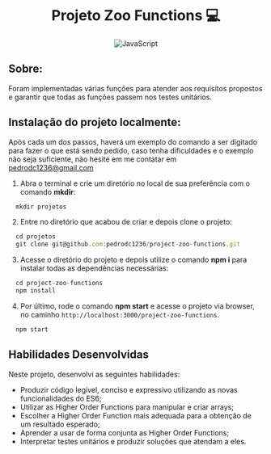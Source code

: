 <h1 align="center"> Projeto Zoo Functions 💻 </h1>

 <div align="center">
 
 ![JavaScript](https://img.shields.io/badge/javascript-%23323330.svg?style=for-the-badge&logo=javascript&logoColor=%23F7DF1E)
 
</div>

<h2 align="left"> Sobre: </h2>

Foram implementadas várias funções para atender aos requisitos propostos e garantir que todas as funções passem nos testes unitários.

## Instalação do projeto localmente:
 
Após cada um dos passos, haverá um exemplo do comando a ser digitado para fazer o que está sendo pedido, caso tenha dificuldades e o exemplo não seja suficiente, não hesite em me contatar em pedrodc1236@gmail.com

1. Abra o terminal e crie um diretório no local de sua preferência com o comando **mkdir**:
```javascript
  mkdir projetos
```

2. Entre no diretório que acabou de criar e depois clone o projeto:
```javascript
  cd projetos
  git clone git@github.com:pedrodc1236/project-zoo-functions.git
```

3. Acesse o diretório do projeto e depois utilize o comando **npm i** para instalar todas as dependências necessárias:
```javascript
  cd project-zoo-functions
  npm install
```

4. Por último, rode o comando **npm start** e acesse o projeto via browser, no caminho `http://localhost:3000/project-zoo-functions`.

```javascript
  npm start
```

## Habilidades Desenvolvidas

Neste projeto, desenvolvi as seguintes habilidades:

 - Produzir código legível, conciso e expressivo utilizando as novas funcionalidades do ES6;
 - Utilizar as Higher Order Functions para manipular e criar arrays;
 - Escolher a Higher Order Function mais adequada para a obtenção de um resultado esperado;
 - Aprender a usar de forma conjunta as Higher Order Functions;
 - Interpretar testes unitários e produzir soluções que atendam a eles.
